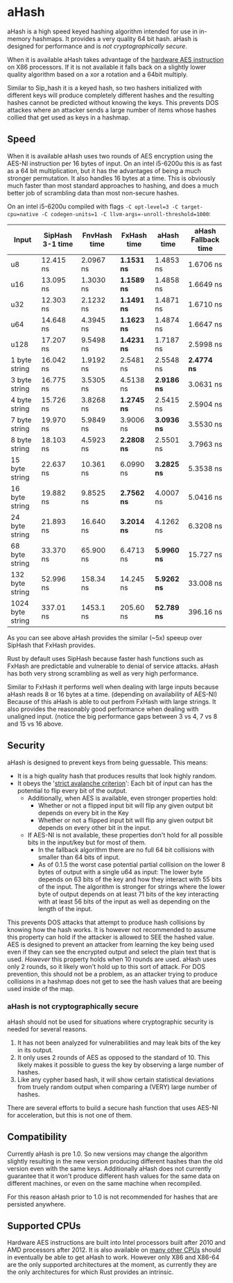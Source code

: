 # aHash

aHash is a high speed keyed hashing algorithm intended for use in in-memory hashmaps. It provides a very quality 64 bit hash.
aHash is designed for performance and is *not cryptographically secure*.

When it is available aHash takes advantage of the [hardware AES instruction](https://en.wikipedia.org/wiki/AES_instruction_set)
on X86 processors. If it is not available it falls back on a slightly lower quality algorithm based on a xor a rotation and a 64bit multiply. 

Similar to Sip_hash it is a keyed hash, so two hashers initialized with different keys will produce completely different
hashes and the resulting hashes cannot be predicted without knowing the keys. 
This prevents DOS attackes where an attacker sends a large number of items whose hashes collied that get used as keys in a hashmap.

## Speed

When it is available aHash uses two rounds of AES encryption using the AES-NI instruction per 16 bytes of input.
On an intel i5-6200u this is as fast as a 64 bit multiplication, but it has the advantages of being a much stronger permutation.
It also handles 16 bytes at a time. This is obviously much faster than most standard approaches to hashing, and does a 
much better job of scrambling data than most non-secure hashes.

On an intel i5-6200u compiled with flags `-C opt-level=3 -C target-cpu=native -C codegen-units=1 -C llvm-args=-unroll-threshold=1000`:

| Input   | SipHash 3-1 time | FnvHash time|FxHash time| aHash time| aHash Fallback time|
|----------------|-----------|-----------|-----------|-----------|---------------|
| u8             | 12.415 ns | 2.0967 ns | **1.1531 ns** | 1.4853 ns | 1.6706 ns |
| u16            | 13.095 ns | 1.3030 ns | **1.1589 ns** | 1.4858 ns | 1.6649 ns |
| u32            | 12.303 ns | 2.1232 ns | **1.1491 ns** | 1.4871 ns | 1.6710 ns |
| u64            | 14.648 ns | 4.3945 ns | **1.1623 ns** | 1.4874 ns | 1.6647 ns |
| u128           | 17.207 ns | 9.5498 ns | **1.4231 ns** | 1.7187 ns | 2.5998 ns |
| 1 byte string  | 16.042 ns | 1.9192 ns | 2.5481 ns | 2.5548 ns | **2.4774 ns** |
| 3 byte string  | 16.775 ns | 3.5305 ns | 4.5138 ns | **2.9186 ns** | 3.0631 ns |
| 4 byte string  | 15.726 ns | 3.8268 ns | **1.2745 ns** | 2.5415 ns | 2.5904 ns |
| 7 byte string  | 19.970 ns | 5.9849 ns | 3.9006 ns | **3.0936 ns** | 3.5530 ns |
| 8 byte string  | 18.103 ns | 4.5923 ns | **2.2808 ns** | 2.5501 ns | 3.7963 ns |
| 15 byte string | 22.637 ns | 10.361 ns | 6.0990 ns | **3.2825 ns** | 5.3538 ns |
| 16 byte string | 19.882 ns | 9.8525 ns | **2.7562 ns** | 4.0007 ns | 5.0416 ns |
| 24 byte string | 21.893 ns | 16.640 ns | **3.2014 ns** | 4.1262 ns | 6.3208 ns |
| 68 byte string | 33.370 ns | 65.900 ns | 6.4713 ns | **5.9960 ns** | 15.727 ns |
| 132 byte string| 52.996 ns | 158.34 ns | 14.245 ns | **5.9262 ns** | 33.008 ns |
|1024 byte string| 337.01 ns | 1453.1 ns | 205.60 ns | **52.789 ns** | 396.16 ns |

As you can see above aHash provides the similar (~5x) speeup over SipHash that FxHash provides.

Rust by default uses SipHash because faster hash functions such as FxHash are predictable and vulnerable to denial of service attacks.
aHash has both very strong scrambling as well as very high performance.

Similar to FxHash it performs well when dealing with large inputs because aHash reads 8 or 16 bytes at a time. 
(depending on availability of AES-NI)
Because of this aHash is able to out perfrom FxHash with large strings. It also provides the reasonably good performance when
dealing with unaligned input. (notice the big performance gaps between 3 vs 4, 7 vs 8 and 15 vs 16 above.

## Security

aHash is designed to prevent keys from being guessable. This means:
- It is a high quality hash that produces results that look highly random.
- It obeys the '[strict avalanche criterion](https://en.wikipedia.org/wiki/Avalanche_effect#Strict_avalanche_criterion)': 
Each bit of input can has the potential to flip every bit of the output.
    - Additionally, when AES is available, even stronger properties hold:
        - Whether or not a flipped input bit will flip any given output bit depends on every bit in the Key
        - Whether or not a flipped input bit will flip any given output bit depends on every other bit in the input.
    - If AES-NI is not available, these properties don't hold for all possible bits in the input/key but for most of them.
        - In the fallback algorithm there are no full 64 bit collisions with smaller than 64 bits of input.
        - As of 0.1.5 the worst case potential partial collision on the lower 8 bytes of output with a single u64 as input:
            The lower byte depends on 63 bits of the key and how they interact with 55 bits of the input. 
            The algorithm is stronger for strings where the lower byte of output depends on at least 71 bits of the key 
            interacting with at least 56 bits of the input as well as depending on the length of the input.

This prevents DOS attacks that attempt to produce hash collisions by knowing how the hash works.
It is however not recommended to assume this property can hold if the attacker is allowed to SEE the hashed value.
AES is designed to prevent an attacker from learning the key being used even if they can see the encrypted output and 
select the plain text that is used. *However* this property holds when 10 rounds are used. aHash uses only 2 rounds, so 
it likely won't hold up to this sort of attack. For DOS prevention, this should not be a problem, as an attacker trying 
to produce collisions in a hashmap does not get to see the hash values that are beeing used inside of the map.

### aHash is not cryptographically secure

aHash should not be used for situations where cryptographic security is needed for several reasons.

1. It has not been analyzed for vulnerabilities and may leak bits of the key in its output.
2. It only uses 2 rounds of AES as opposed to the standard of 10. This likely makes it possible to guess the key by observing a large number of hashes.
3. Like any cypher based hash, it will show certain statistical deviations from truely random output when comparing a (VERY) large number of hashes.

There are several efforts to build a secure hash function that uses AES-NI for acceleration, but this is not one of them.

## Compatibility

Currently aHash is pre 1.0. So new versions may change the algorithm slightly resulting in the new version producing 
different hashes than the old version even with the same keys. Additionally aHash does not currently guarantee that it 
won't produce different hash values for the same data on different machines, or even on the same machine when recompiled.

For this reason aHash prior to 1.0 is not recommended for hashes that are persisted anywhere.

## Supported CPUs

Hardware AES instructions are built into Intel processors built after 2010 and AMD processors after 2012.
It is also available on [many other CPUs](https://en.wikipedia.org/wiki/AES_instruction_set) should in eventually
be able to get aHash to work. However only X86 and X86-64 are the only supported architectures at the moment, as currently
they are the only architectures for which Rust provides an intrinsic.